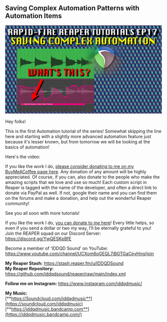 ## Saving Complex Automation Patterns with Automation Items 

![](/blog/rfrt/17/ep17-RF-tuts.jpg)

Hey folks!

This is the first Automation tutorial of the series! Somewhat skipping the line here and starting with a slightly more advanced automation feature just because it's lesser known, but from tomorrow we will be looking at the basics of automation!

Here's the video:

<youtube id="Kf8TFQ8ov_s"></youtube>

If you like the work I do, [please consider donating to me on my BuyMeACoffee page here](https://www.buymeacoffee.com/iddqdsound). Any donation of any amount will be highly appreciated. Of course, if you can, also donate to the people who make the amazing scripts that we love and use so much! Each custom script in Reaper is tagged with the name of the developer, and often a direct link to donate via PayPal as well. If not, google their name and you can find them on the forums and make a donation, and help out the wonderful Reaper community!

See you all soon with more tutorials!

If you like the work I do, [you can donate to me here](http://www.buymeacoffee.com/iddqdsound)! Every little helps, so even if you send a dollar or two my way, I’ll be eternally grateful to you!  
 Join the REAPER squad on our Discord Server:  
<https://discord.gg/YwQESKpBfE>

Become a member of ‘IDDQD Sound’ on YouTube: <https://www.youtube.com/channel/UCXom6oGEQL7iBGTGaCpyHng/join>

**My Reaper Stash:** <https://stash.reaper.fm/u/IDDQDSound>  
**My Reaper Repository:** <https://github.com/iddqdsound/reaper/raw/main/index.xml>

**Follow me on Instagram:** <https://www.instagram.com/iddqdmusic/>

**My Music:**  
[**https://Soundcloud.com/iddqdmusic**](https://soundcloud.com/iddqdmusic)  
[**https://iddqdmusic.bandcamp.com**](https://iddqdmusic.bandcamp.com/)